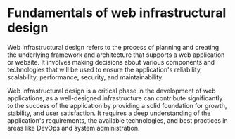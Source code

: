 # Fundamentals of web infrastructural design

Web infrastructural design refers to the process of planning and creating the underlying framework and architecture that supports a web application or website. It involves making decisions about various components and technologies that will be used to ensure the application's reliability, scalability, performance, security, and maintainability.

Web infrastructural design is a critical phase in the development of web applications, as a well-designed infrastructure can contribute significantly to the success of the application by providing a solid foundation for growth, stability, and user satisfaction. It requires a deep understanding of the application's requirements, the available technologies, and best practices in areas like DevOps and system administration.
